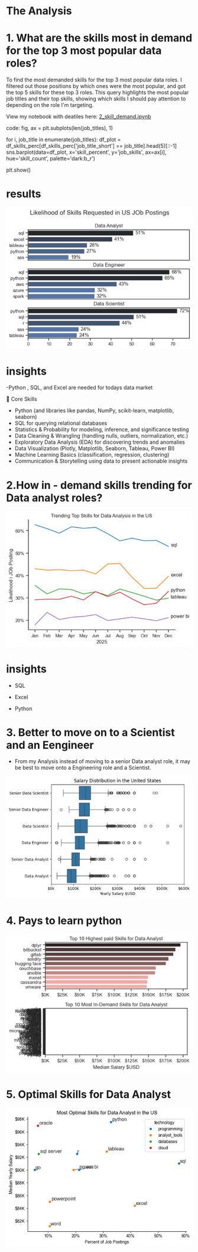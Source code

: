 # The Analysis 

# 1. What are the skills most in demand for the top 3 most popular data roles?

To find the most demanded skills for the top 3 most popular data roles. I filtered out those positions by which ones were the most popular, and got the top 5 skills for these top 3 roles. This query highlights the most popular job titles and their top skills, showing which skills I should pay attention to depending on the role I'm targeting.

View my notebook with deatiles here: 
[2_skill_demand.ipynb](5_project\2_skill_demand.ipynb)


code: fig, ax = plt.subplots(len(job_titles), 1)


for i, job_title in enumerate(job_titles):
    df_plot = df_skills_perc[df_skills_perc['job_title_short'] == job_title].head(5)[::-1]
    sns.barplot(data=df_plot, x='skill_percent', y='job_skills', ax=ax[i], hue='skill_count', palette='dark:b_r')

plt.show()



# results
![Visualization for data jobs](5_project\skill_demand_data_roles.png)




# insights

-Python , SQL, and Excel are needed for todays data market

🧠 Core Skills
- Python (and libraries like pandas, NumPy, scikit-learn, matplotlib, seaborn)
- SQL for querying relational databases
- Statistics & Probability for modeling, inference, and significance testing
- Data Cleaning & Wrangling (handling nulls, outliers, normalization, etc.)
- Exploratory Data Analysis (EDA) for discovering trends and anomalies
- Data Visualization (Plotly, Matplotlib, Seaborn, Tableau, Power BI)
- Machine Learning Basics (classification, regression, clustering)
- Communication & Storytelling using data to present actionable insights

# 2.How in - demand skills trending for Data analyst roles? 

![Trending job skills for data analyst](image.png)

# insights

- SQL

- Excel

- Python


# 3. Better to move on to a Scientist and an Eengineer

- From my Analysis instead of moving to a senior Data analyst role, it may be best to move onto a Engineering role and a Scientist. 


![Data Role paygrade](image-1.png)

# 4. Pays to learn python










![Best skills and programs to learn](image-2.png)


# 5. Optimal Skills for Data Analyst







![Top Optimal Skills for Data Analyst](image-3.png)